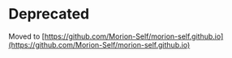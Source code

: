 # Deprecated

Moved to [https://github.com/Morion-Self/morion-self.github.io](https://github.com/Morion-Self/morion-self.github.io)
